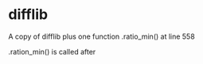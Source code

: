 # difflib
A copy of difflib plus one function .ratio_min() at line 558

.ration_min() is called after 
